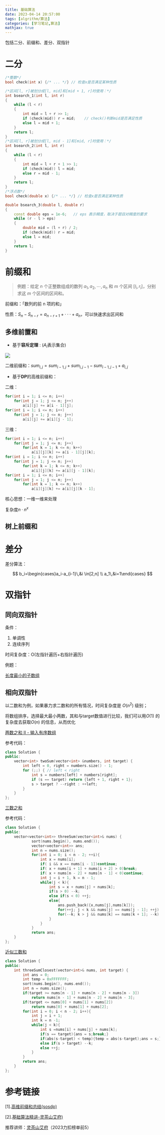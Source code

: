 ```yaml
---
title: 基础算法
date: 2023-04-14 20:57:00
tags: [algrithm/算法]
categories: [学习笔记,算法]
mathjax: true
---
```


包括二分、前缀和、差分、双指针

<!-- more -->

# 二分

```c++
/*整数*/
bool check(int x) {/* ... */} // 检查x是否满足某种性质

/*区间[l, r]被划分成[l, mid]和[mid + 1, r]时使用：*/
int bsearch_1(int l, int r)
{
    while (l < r)
    {
        int mid = l + r >> 1;
        if (check(mid)) r = mid;    // check()判断mid是否满足性质
        else l = mid + 1;
    }
    return l;
}
/*区间[l, r]被划分成[l, mid - 1]和[mid, r]时使用：*/
int bsearch_2(int l, int r)
{
    while (l < r)
    {
        int mid = l + r + 1 >> 1;
        if (check(mid)) l = mid;
        else r = mid - 1;
    }
    return l;
}
/*浮点数*/
bool check(double x) {/* ... */} // 检查x是否满足某种性质

double bsearch_3(double l, double r)
{
    const double eps = 1e-6;   // eps 表示精度，取决于题目对精度的要求
    while (r - l > eps)
    {
        double mid = (l + r) / 2;
        if (check(mid)) r = mid;
        else l = mid;
    }
    return l;
}

```

# 前缀和

>例题：给定 $n$ 个正整数组成的数列 $a_1, a_2, \cdots, a_n$ 和 $m$ 个区间 $[l_i,r_i]$，分别求这 $m$ 个区间的区间和。

前缀和：「数列的前 n 项的和」

性质：$S_n - S_{n-r}=a_{n-r+1}+···+a_n$，可以快速求出区间和

## 多维前置和

-   基于**容斥定理** : ($A_i$表示集合)

![](https://wikimedia.org/api/rest_v1/media/math/render/svg/ea9f68290bbc9371b63eadadcbc776a9c4dc5432)

二维前缀和：$sum_{i,j}=sum_{i-1,j}+sum_{i,j-1}-sum_{i-1,j-1}+a_{i,j}$

-   基于**DP**的高维前缀和：

二维：

```c++
for(int i = 1; i <= n; i++)
    for(int j = 1; j <= n; j++)
        a[i][j] += a[i - 1][j];
for(int i = 1; i <= n; i++)
    for(int j = 1; j <= n; j++)
        a[i][j] += a[i][j - 1];
```

三维：

```c++
for(int i = 1; i <= n; i++)
    for(int j = 1; j <= n; j++)
        for(int k = 1; k <= n; k++) 
            a[i][j][k] += a[i - 1][j][k];
for(int i = 1; i <= n; i++)
    for(int j = 1; j <= n; j++)
        for(int k = 1; k <= n; k++)
            a[i][j][k] += a[i][j - 1][k];
for(int i = 1; i <= n; i++)
    for(int j = 1; j <= n; j++)
        for(int k = 1; k <= n; k++)
            a[i][j][k] += a[i][j][k - 1];
```

核心思想：一维一维来处理

复杂度$n·n^x$

## 树上前缀和


# 差分

差分算法：

$$
b_i=\begin{cases}a_i-a_{i-1}\,&i \in[2,n] \\ a_1\,&i=1\end{cases}
$$

# 双指针

## 同向双指针

条件：

1. 单调性
2. 连续序列

时间复杂度：O(左指针遍历+右指针遍历)

例题：

[长度最小的子数组](https://leetcode.cn/problems/minimum-size-subarray-sum/solution/biao-ti-xia-biao-zong-suan-cuo-qing-kan-k81nh/)

## 相向双指针

以二数和为例，如果暴力求二数和的所有情况，时间复杂度是 $O(n^2)$ 级别；

将数组排序，选择最大最小两数，其和与target数值进行比较，我们可以用$O(1)$ 的复杂度去获取$O(n)$ 的信息，从而优化

[两数之和 II - 输入有序数组](https://leetcode.cn/problems/two-sum-ii-input-array-is-sorted/)

参考代码：

```c++
class Solution {
public:
    vector<int> twoSum(vector<int> &numbers, int target) {
        int left = 0, right = numbers.size() - 1;
        for (;;) { // left < right
            int s = numbers[left] + numbers[right];
            if (s == target) return {left + 1, right + 1};
            s > target ? --right : ++left;
        }
    }
};
```

[三数之和](https://leetcode.cn/problems/3sum/)

参考代码：

```c++
class Solution {
public:
    vector<vector<int>> threeSum(vector<int>& nums) {
            sort(nums.begin(), nums.end());
            vector<vector<int>> ans;
            int n = nums.size();
            for(int i = 0; i < n - 2; ++i){
                int x = nums[i];
                if( i && x == nums[i - 1])continue;
                if( x + nums[i + 1] + nums[i + 2] > 0)break;
                if( x + nums[n - 2] + nums[n - 1] < 0)continue;
                int j = i + 1, k = n - 1;
                while(j < k){
                    int s = x + nums[j] + nums[k];
                    if(s > 0) --k;
                    else if(s < 0) ++j;
                    else{
                        ans.push_back({x,nums[j],nums[k]});
                        for(++j; j < k && nums[j] == nums[j - 1]; ++j);
                        for(--k; k > j && nums[k] == nums[k + 1]; --k);
                    }
                } 
            }
            return ans;
    }
};
```

[近似三数和](https://leetcode.cn/problems/3sum-closest/)

```c++
class Solution {
public:
    int threeSumClosest(vector<int>& nums, int target) {
        int ans = 0;
        int temp = 0xFFFFFFF;
        sort(nums.begin(), nums.end());
        int n = nums.size();
        if(target >= nums[n - 1] + nums[n - 2] + nums[n - 3])
            return nums[n - 1] + nums[n - 2] + nums[n - 3];
        if(target <= nums[0] + nums[1] + nums[2])
            return nums[0] + nums[1] + nums[2];
        for(int i = 0; i < n - 2; i++){
            int j = i + 1;
            int k = n -1;
            while(j < k){
                int s =nums[i] + nums[j] + nums[k];
                if(s == target){ans = s;break;}
                if(abs(s-target) < temp){temp = abs(s-target);ans = s;}
                else if(s > target) --k;
                else ++j;
            }
        }
        return ans;
    }
};
```



# 参考链接

[1].[高维前缀和总结(sosdp)](https://www.cnblogs.com/heyuhhh/p/11585358.html)

[2].[基础算法精讲-灵茶山艾府)](https://www.bilibili.com/video/BV1hd4y1r7Gq/?spm_id_from=333.788&vd_source=a326e65c6d0fa8e7b1904a3c161ec105)

推荐讲师：[灵茶山艾府](https://space.bilibili.com/206214)（2023力扣榜单前5）
